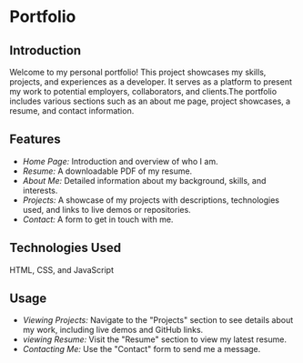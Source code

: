 # Portfolio
## Introduction
Welcome to my personal portfolio! This project showcases my skills, projects, and experiences as a developer. It serves as a platform to present my work to potential employers, collaborators, and clients.The portfolio includes various sections such as an about me page, project showcases, a resume, and contact information.
## Features
* _Home Page:_ Introduction and overview of who I am.
* _Resume:_ A downloadable PDF of my resume.
* _About Me:_ Detailed information about my background, skills, and interests.
* _Projects:_ A showcase of my projects with descriptions, technologies used, and links to live demos or repositories.
* _Contact:_ A form to get in touch with me.
## Technologies Used
 HTML, CSS, and JavaScript
## Usage
* _Viewing Projects:_ Navigate to the "Projects" section to see details about my work, including live demos and GitHub links.
* _viewing Resume:_ Visit the "Resume" section to view my latest resume.
* _Contacting Me:_ Use the "Contact" form to send me a message.
